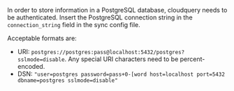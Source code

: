 In order to store information in a PostgreSQL database, cloudquery needs to be authenticated. Insert the PostgreSQL connection string in the `connection_string` field in the sync config file.

Acceptable formats are:

- URI: `postgres://postgres:pass@localhost:5432/postgres?sslmode=disable`. Any special URI characters need to be percent-encoded.
- DSN: `"user=postgres password=pass+0-[word host=localhost port=5432 dbname=postgres sslmode=disable"`
